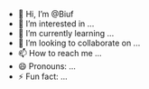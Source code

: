 - 👋 Hi, I’m @Biuf
- 👀 I’m interested in ...
- 🌱 I’m currently learning ...
- 💞️ I’m looking to collaborate on ...
- 📫 How to reach me ...
- 😄 Pronouns: ...
- ⚡ Fun fact: ...

<!---
Biuf/Biuf is a ✨ special ✨ repository because its `README.md` (this file) appears on your GitHub profile.
You can click the Preview link to take a look at your changes.
--->
